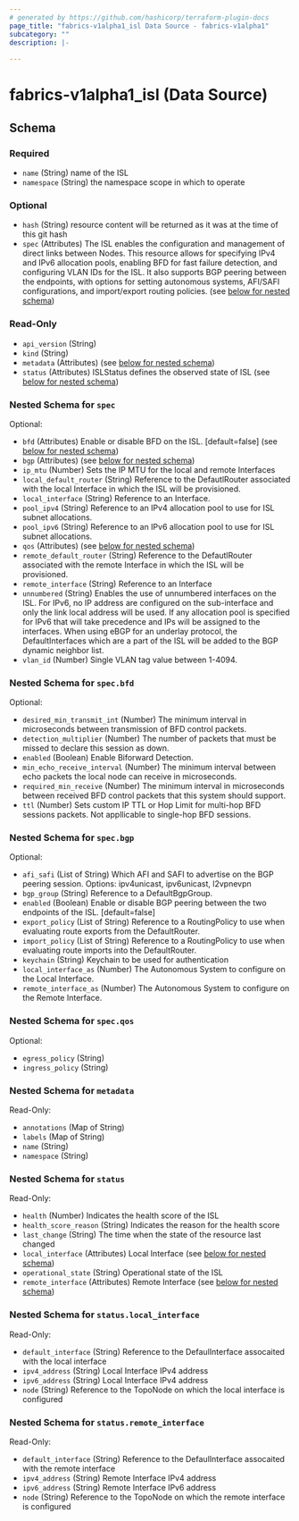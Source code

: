 ```yaml
---
# generated by https://github.com/hashicorp/terraform-plugin-docs
page_title: "fabrics-v1alpha1_isl Data Source - fabrics-v1alpha1"
subcategory: ""
description: |-
  
---
```


# fabrics-v1alpha1_isl (Data Source)





<!-- schema generated by tfplugindocs -->
## Schema

### Required

- `name` (String) name of the ISL
- `namespace` (String) the namespace scope in which to operate

### Optional

- `hash` (String) resource content will be returned as it was at the time of this git hash
- `spec` (Attributes) The ISL enables the configuration and management of direct links between Nodes. This resource allows for specifying IPv4 and IPv6 allocation pools, enabling BFD for fast failure detection, and configuring VLAN IDs for the ISL. It also supports BGP peering between the endpoints, with options for setting autonomous systems, AFI/SAFI configurations, and import/export routing policies. (see [below for nested schema](#nestedatt--spec))

### Read-Only

- `api_version` (String)
- `kind` (String)
- `metadata` (Attributes) (see [below for nested schema](#nestedatt--metadata))
- `status` (Attributes) ISLStatus defines the observed state of ISL (see [below for nested schema](#nestedatt--status))

<a id="nestedatt--spec"></a>
### Nested Schema for `spec`

Optional:

- `bfd` (Attributes) Enable or disable BFD on the ISL. [default=false] (see [below for nested schema](#nestedatt--spec--bfd))
- `bgp` (Attributes) (see [below for nested schema](#nestedatt--spec--bgp))
- `ip_mtu` (Number) Sets the IP MTU for the local and remote Interfaces
- `local_default_router` (String) Reference to the DefautlRouter associated with the local Interface in which the ISL will be provisioned.
- `local_interface` (String) Reference to an Interface.
- `pool_ipv4` (String) Reference to an IPv4 allocation pool to use for ISL subnet allocations.
- `pool_ipv6` (String) Reference to an IPv6 allocation pool to use for ISL subnet allocations.
- `qos` (Attributes) (see [below for nested schema](#nestedatt--spec--qos))
- `remote_default_router` (String) Reference to the DefautlRouter associated with the remote Interface in which the ISL will be provisioned.
- `remote_interface` (String) Reference to an Interface
- `unnumbered` (String) Enables the use of unnumbered interfaces on the ISL. For IPv6, no IP address are configured on the sub-interface and only the link local address will be used. If any allocation pool is specified for IPv6 that will take precedence and IPs will be assigned to the interfaces.  When using eBGP for an underlay protocol, the DefaultInterfaces which are a part of the ISL will be added to the BGP dynamic neighbor list.
- `vlan_id` (Number) Single VLAN tag value between 1-4094.

<a id="nestedatt--spec--bfd"></a>
### Nested Schema for `spec.bfd`

Optional:

- `desired_min_transmit_int` (Number) The minimum interval in microseconds between transmission of BFD control packets.
- `detection_multiplier` (Number) The number of packets that must be missed to declare this session as down.
- `enabled` (Boolean) Enable Biforward Detection.
- `min_echo_receive_interval` (Number) The minimum interval between echo packets the local node can receive in microseconds.
- `required_min_receive` (Number) The minimum interval in microseconds between received BFD control packets that this system should support.
- `ttl` (Number) Sets custom IP TTL or Hop Limit for multi-hop BFD sessions packets. Not appllicable to single-hop BFD sessions.


<a id="nestedatt--spec--bgp"></a>
### Nested Schema for `spec.bgp`

Optional:

- `afi_safi` (List of String) Which AFI and SAFI to advertise on the BGP peering session. Options: ipv4unicast, ipv6unicast, l2vpnevpn
- `bgp_group` (String) Reference to a DefaultBgpGroup.
- `enabled` (Boolean) Enable or disable BGP peering between the two endpoints of the ISL. [default=false]
- `export_policy` (List of String) Reference to a RoutingPolicy to use when evaluating route exports from the DefaultRouter.
- `import_policy` (List of String) Reference to a RoutingPolicy to use when evaluating route imports into the DefaultRouter.
- `keychain` (String) Keychain to be used for authentication
- `local_interface_as` (Number) The Autonomous System to configure on the Local Interface.
- `remote_interface_as` (Number) The Autonomous System to configure on the Remote Interface.


<a id="nestedatt--spec--qos"></a>
### Nested Schema for `spec.qos`

Optional:

- `egress_policy` (String)
- `ingress_policy` (String)



<a id="nestedatt--metadata"></a>
### Nested Schema for `metadata`

Read-Only:

- `annotations` (Map of String)
- `labels` (Map of String)
- `name` (String)
- `namespace` (String)


<a id="nestedatt--status"></a>
### Nested Schema for `status`

Read-Only:

- `health` (Number) Indicates the health score of the ISL
- `health_score_reason` (String) Indicates the reason for the health score
- `last_change` (String) The time when the state of the resource last changed
- `local_interface` (Attributes) Local Interface (see [below for nested schema](#nestedatt--status--local_interface))
- `operational_state` (String) Operational state of the ISL
- `remote_interface` (Attributes) Remote Interface (see [below for nested schema](#nestedatt--status--remote_interface))

<a id="nestedatt--status--local_interface"></a>
### Nested Schema for `status.local_interface`

Read-Only:

- `default_interface` (String) Reference to the DefaulInterface assocaited with the local interface
- `ipv4_address` (String) Local Interface IPv4 address
- `ipv6_address` (String) Local Interface IPv4 address
- `node` (String) Reference to the TopoNode on which the local interface is configured


<a id="nestedatt--status--remote_interface"></a>
### Nested Schema for `status.remote_interface`

Read-Only:

- `default_interface` (String) Reference to the DefaulInterface assocaited with the remote interface
- `ipv4_address` (String) Remote Interface IPv4 address
- `ipv6_address` (String) Remote Interface IPv6 address
- `node` (String) Reference to the TopoNode on which the remote interface is configured
